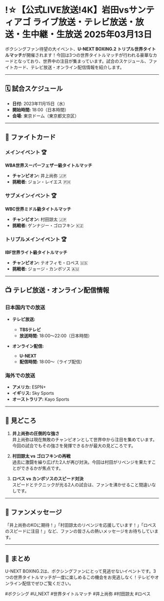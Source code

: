 # !☆【公式LIVE放送!4K】岩田vsサンティアゴ ライブ放送・テレビ放送・放送・生中継・生放送 2025年03月13日

ボクシングファン待望の大イベント、**U-NEXT BOXING.2 トリプル世界タイトルマッチ**が開催されます！今回は3つの世界タイトルマッチが行われる豪華なカードとなっており、世界中の注目が集まっています。試合のスケジュール、ファイトカード、テレビ放送・オンライン配信情報を紹介します。  

---

## 🗓️ 試合スケジュール  
- **日付:** 2023年11月15日（水）  
- **開始時間:** 18:00（日本時間）  
- **会場:** 東京ドーム（東京都文京区）  

---

## 🥊 ファイトカード  

### メインイベント 🏆  
**WBA世界スーパーフェザー級タイトルマッチ**  
- **チャンピオン:** 井上尚弥 🇯🇵  
- **挑戦者:** ジョン・レイエス 🇵🇭  

### サブメインイベント 🏆  
**WBC世界ミドル級タイトルマッチ**  
- **チャンピオン:** 村田諒太 🇯🇵  
- **挑戦者:** ゲンナジー・ゴロフキン 🇰🇿  

### トリプルメインイベント 🏆  
**IBF世界ライト級タイトルマッチ**  
- **チャンピオン:** テオフィモ・ロペス 🇺🇸  
- **挑戦者:** ジョージ・カンボソス 🇦🇺  

---

## 📺 テレビ放送・オンライン配信情報  

### 日本国内での放送  
- **テレビ放送:**  
  - **TBSテレビ**  
  - **放送時間:** 18:00～22:00（日本時間）  

- **オンライン配信:**  
  - **U-NEXT**  
  - **配信時間:** 18:00～（ライブ配信）  
  

### 海外での放送  
- **アメリカ:** ESPN+  
- **イギリス:** Sky Sports  
- **オーストラリア:** Kayo Sports  

---

## 🌟 見どころ  
1. **井上尚弥の圧倒的な強さ**  
   井上尚弥は現在無敗のチャンピオンとして世界中から注目を集めています。今回の試合でもその強さを発揮できるかが最大の見どころです。  

2. **村田諒太 vs ゴロフキンの再戦**  
   過去に激闘を繰り広げた2人が再び対決。今回は村田がリベンジを果たすことができるかが焦点です。  

3. **ロペス vs カンボソスのスピード対決**  
   スピードとテクニックが光る2人の試合は、ファンを沸かせること間違いなしです。  

---

## 📢 ファンメッセージ  
「井上尚弥のKOに期待！」「村田諒太のリベンジを応援しています！」「ロペスのスピードに注目！」など、ファンの皆さんの熱いメッセージをお待ちしています。  

---

## 📌 まとめ  
U-NEXT BOXING.2は、ボクシングファンにとって見逃せないイベントです。3つの世界タイトルマッチが一度に楽しめるこの機会をお見逃しなく！テレビやオンライン配信でぜひご覧ください。  

#ボクシング #U_NEXT #世界タイトルマッチ #井上尚弥 #村田諒太 #ロペス  